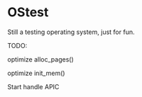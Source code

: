 # OStest
Still a testing operating system, just for fun.

TODO:

optimize alloc_pages()

optimize init_mem()

Start handle APIC
